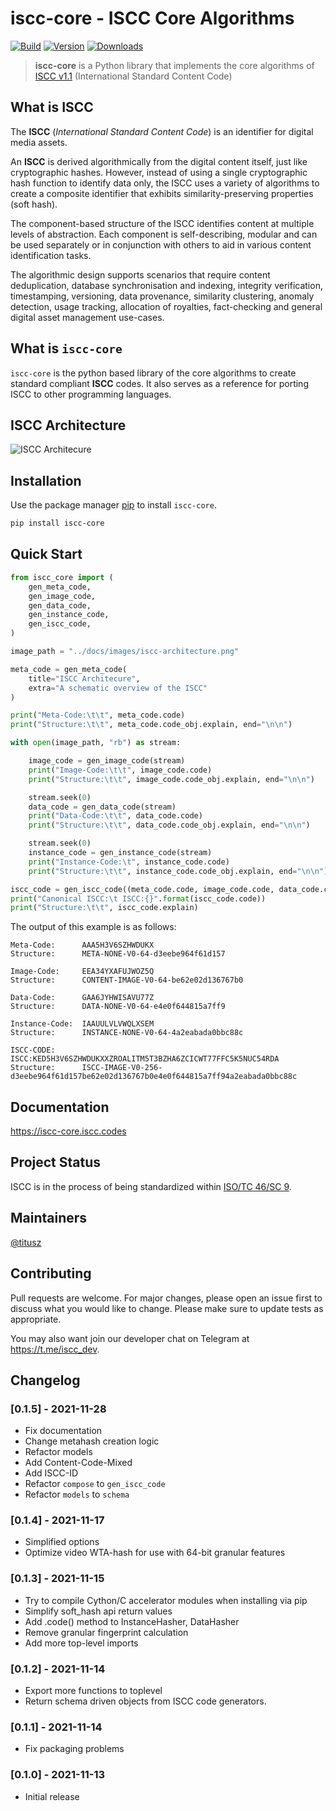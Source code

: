 # iscc-core - ISCC Core Algorithms

[![Build](https://github.com/iscc/iscc-core/actions/workflows/tests.yml/badge.svg)](https://github.com/iscc/iscc-core/actions/workflows/tests.yml)
[![Version](https://img.shields.io/pypi/v/iscc-core.svg)](https://pypi.python.org/pypi/iscc-core/)
[![Downloads](https://pepy.tech/badge/iscc-core)](https://pepy.tech/project/iscc-core)

> **iscc-core** is a Python library that implements the core algorithms of [ISCC v1.1](https://iscc.codes)
(International Standard Content Code)

## What is ISCC

The **ISCC** (*International Standard Content Code*) is an identifier for digital media
assets.

An **ISCC** is derived algorithmically from the digital content itself, just like
cryptographic hashes. However, instead of using a single cryptographic hash function to
identify data only, the ISCC uses a variety of algorithms to create a composite
identifier that exhibits similarity-preserving properties (soft hash).

The component-based structure of the ISCC identifies content at multiple levels of
abstraction. Each component is self-describing, modular and can be used separately or
in conjunction with others to aid in various content identification tasks.

The algorithmic design supports scenarios that require content deduplication, database
synchronisation and indexing, integrity verification, timestamping, versioning, data
provenance, similarity clustering, anomaly detection, usage tracking, allocation of
royalties, fact-checking and general digital asset management use-cases.

## What is `iscc-core`

`iscc-core` is the python based library of the core algorithms to create standard
compliant **ISCC** codes. It also serves as a reference for porting ISCC to other
programming languages.

## ISCC Architecture

![ISCC Architecure](https://raw.githubusercontent.com/iscc/iscc-core/master/docs/images/iscc-architecture.png)

## Installation

Use the package manager [pip](https://pip.pypa.io/en/stable/) to install `iscc-core`.

```bash
pip install iscc-core
```

## Quick Start

```python
from iscc_core import (
    gen_meta_code,
    gen_image_code,
    gen_data_code,
    gen_instance_code,
    gen_iscc_code,
)

image_path = "../docs/images/iscc-architecture.png"

meta_code = gen_meta_code(
    title="ISCC Architecure",
    extra="A schematic overview of the ISCC"
)

print("Meta-Code:\t\t", meta_code.code)
print("Structure:\t\t", meta_code.code_obj.explain, end="\n\n")

with open(image_path, "rb") as stream:

    image_code = gen_image_code(stream)
    print("Image-Code:\t\t", image_code.code)
    print("Structure:\t\t", image_code.code_obj.explain, end="\n\n")

    stream.seek(0)
    data_code = gen_data_code(stream)
    print("Data-Code:\t\t", data_code.code)
    print("Structure:\t\t", data_code.code_obj.explain, end="\n\n")

    stream.seek(0)
    instance_code = gen_instance_code(stream)
    print("Instance-Code:\t", instance_code.code)
    print("Structure:\t\t", instance_code.code_obj.explain, end="\n\n")

iscc_code = gen_iscc_code((meta_code.code, image_code.code, data_code.code, instance_code.code))
print("Canonical ISCC:\t ISCC:{}".format(iscc_code.code))
print("Structure:\t\t", iscc_code.explain)
```

The output of this example is as follows:

```
Meta-Code:      AAA5H3V6SZHWDUKX
Structure:      META-NONE-V0-64-d3eebe964f61d157

Image-Code:     EEA34YXAFUJWOZ5Q
Structure:      CONTENT-IMAGE-V0-64-be62e02d136767b0

Data-Code:      GAA6JYHWISAVU77Z
Structure:      DATA-NONE-V0-64-e4e0f644815a7ff9

Instance-Code:  IAAUULVLVWQLXSEM
Structure:      INSTANCE-NONE-V0-64-4a2eabada0bbc88c

ISCC-CODE:      ISCC:KED5H3V6SZHWDUKXXZROALITM5T3BZHA6ZCICWT77FFC5K5NUC54RDA
Structure:      ISCC-IMAGE-V0-256-d3eebe964f61d157be62e02d136767b0e4e0f644815a7ff94a2eabada0bbc88c
```

## Documentation

https://iscc-core.iscc.codes

## Project Status

ISCC is in the process of being standardized within
[ISO/TC 46/SC 9](https://www.iso.org/standard/77899.html).

## Maintainers
[@titusz](https://github.com/titusz)

## Contributing

Pull requests are welcome. For major changes, please open an issue first to discuss
what you would like to change. Please make sure to update tests as appropriate.

You may also want join our developer chat on Telegram at <https://t.me/iscc_dev>.


## Changelog

### [0.1.5] - 2021-11-28

- Fix documentation
- Change metahash creation logic
- Refactor models
- Add Content-Code-Mixed
- Add ISCC-ID
- Refactor `compose` to `gen_iscc_code`
- Refactor `models` to `schema`

### [0.1.4] - 2021-11-17
- Simplified options
- Optimize video WTA-hash for use with 64-bit granular features

### [0.1.3] - 2021-11-15
- Try to compile Cython/C accelerator modules when installing via pip
- Simplify soft_hash api return values
- Add .code() method to InstanceHasher, DataHasher
- Remove granular fingerprint calculation
- Add more top-level imports

### [0.1.2] - 2021-11-14
- Export more functions to toplevel
- Return schema driven objects from ISCC code generators.

### [0.1.1] - 2021-11-14
- Fix packaging problems

### [0.1.0] - 2021-11-13
- Initial release


